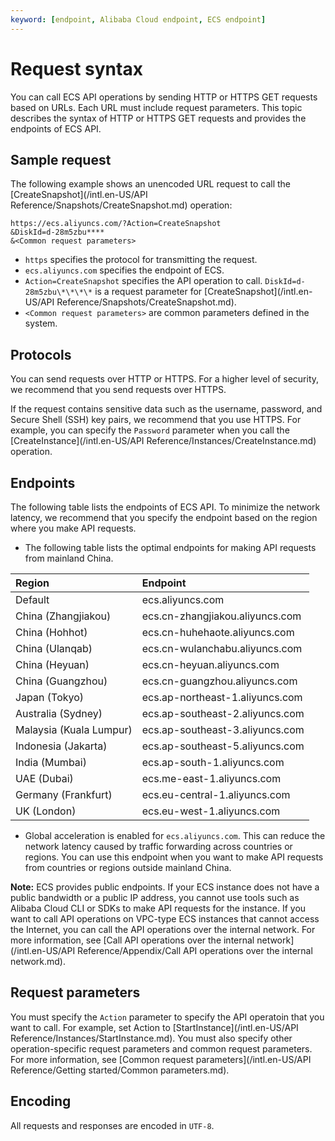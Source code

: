 ```yaml
---
keyword: [endpoint, Alibaba Cloud endpoint, ECS endpoint]
---
```


# Request syntax

You can call ECS API operations by sending HTTP or HTTPS GET requests based on URLs. Each URL must include request parameters. This topic describes the syntax of HTTP or HTTPS GET requests and provides the endpoints of ECS API.

## Sample request

The following example shows an unencoded URL request to call the [CreateSnapshot](/intl.en-US/API Reference/Snapshots/CreateSnapshot.md) operation:

```
https://ecs.aliyuncs.com/?Action=CreateSnapshot
&DiskId=d-28m5zbu****
&<Common request parameters>
```

-   `https` specifies the protocol for transmitting the request.
-   `ecs.aliyuncs.com` specifies the endpoint of ECS.
-   `Action=CreateSnapshot` specifies the API operation to call. `DiskId=d-28m5zbu\*\*\*\*` is a request parameter for [CreateSnapshot](/intl.en-US/API Reference/Snapshots/CreateSnapshot.md).
-   `<Common request parameters>` are common parameters defined in the system.

## Protocols

You can send requests over HTTP or HTTPS. For a higher level of security, we recommend that you send requests over HTTPS.

If the request contains sensitive data such as the username, password, and Secure Shell \(SSH\) key pairs, we recommend that you use HTTPS. For example, you can specify the `Password` parameter when you call the [CreateInstance](/intl.en-US/API Reference/Instances/CreateInstance.md) operation.

## Endpoints

The following table lists the endpoints of ECS API. To minimize the network latency, we recommend that you specify the endpoint based on the region where you make API requests.

-   The following table lists the optimal endpoints for making API requests from mainland China.

|Region|Endpoint|
|:-----|:-------|
|Default|ecs.aliyuncs.com|
|China \(Zhangjiakou\)|ecs.cn-zhangjiakou.aliyuncs.com|
|China \(Hohhot\)|ecs.cn-huhehaote.aliyuncs.com|
|China \(Ulanqab\)|ecs.cn-wulanchabu.aliyuncs.com|
|China \(Heyuan\)|ecs.cn-heyuan.aliyuncs.com|
|China \(Guangzhou\)|ecs.cn-guangzhou.aliyuncs.com|
|Japan \(Tokyo\)|ecs.ap-northeast-1.aliyuncs.com|
|Australia \(Sydney\)|ecs.ap-southeast-2.aliyuncs.com|
|Malaysia \(Kuala Lumpur\)|ecs.ap-southeast-3.aliyuncs.com|
|Indonesia \(Jakarta\)|ecs.ap-southeast-5.aliyuncs.com|
|India \(Mumbai\)|ecs.ap-south-1.aliyuncs.com|
|UAE \(Dubai\)|ecs.me-east-1.aliyuncs.com|
|Germany \(Frankfurt\)|ecs.eu-central-1.aliyuncs.com|
|UK \(London\)|ecs.eu-west-1.aliyuncs.com|

-   Global acceleration is enabled for `ecs.aliyuncs.com`. This can reduce the network latency caused by traffic forwarding across countries or regions. You can use this endpoint when you want to make API requests from countries or regions outside mainland China.


**Note:** ECS provides public endpoints. If your ECS instance does not have a public bandwidth or a public IP address, you cannot use tools such as Alibaba Cloud CLI or SDKs to make API requests for the instance. If you want to call API operations on VPC-type ECS instances that cannot access the Internet, you can call the API operations over the internal network. For more information, see [Call API operations over the internal network](/intl.en-US/API Reference/Appendix/Call API operations over the internal network.md).

## Request parameters

You must specify the `Action` parameter to specify the API operatoin that you want to call. For example, set Action to [StartInstance](/intl.en-US/API Reference/Instances/StartInstance.md). You must also specify other operation-specific request parameters and common request parameters. For more information, see [Common request parameters](/intl.en-US/API Reference/Getting started/Common parameters.md).

## Encoding

All requests and responses are encoded in `UTF-8`.

